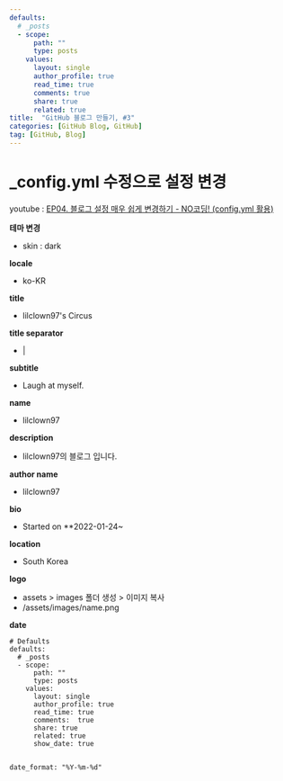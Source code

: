 ```yaml
---
defaults:
  # _posts 
  - scope:
      path: ""
      type: posts
    values:
      layout: single
      author_profile: true
      read_time: true
      comments: true
      share: true
      related: true
title:  "GitHub 블로그 만들기, #3"
categories: [GitHub Blog, GitHub]
tag: [GitHub, Blog]
---
```




# _config.yml 수정으로 설정 변경


youtube : [EP04. 블로그 설정 매우 쉽게 변경하기 - NO코딩! (config.yml 활용)](https://youtu.be/c-h3XcDjHtQ)


**테마 변경**

- skin : dark



**locale**

- ko-KR



**title**

- lilclown97's Circus



**title separator**

- |



**subtitle**

- Laugh at myself.



**name**

- lilclown97



**description**

- lilclown97의 블로그 입니다.



**author name**

- lilclown97



**bio**

- Started on **2022-01-24~



**location**

- South Korea



**logo**

- assets > images 폴더 생성 > 이미지 복사
- /assets/images/name.png



**date**

```
# Defaults
defaults:
  # _posts
  - scope:
      path: ""
      type: posts
    values:
      layout: single
      author_profile: true
      read_time: true
      comments:  true
      share: true
      related: true
      show_date: true


date_format: "%Y-%m-%d"
```
